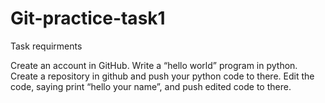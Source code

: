 # Git-practice-task1
Task requirments

Create an account in GitHub.
Write a “hello world” program in python.
Create a repository in github and push your python code to there.
Edit the code, saying print “hello your name”, and push edited code to there.
